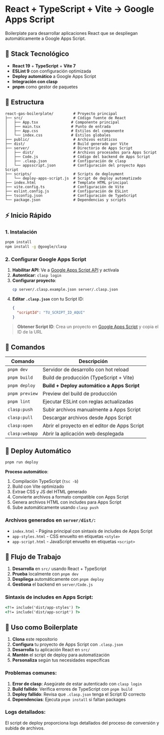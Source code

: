 # React + TypeScript + Vite → Google Apps Script

Boilerplate para desarrollar aplicaciones React que se despliegan automáticamente a Google Apps Script.

## 🚀 Stack Tecnológico

- **React 19** + **TypeScript** + **Vite 7**
- **ESLint 9** con configuración optimizada
- **Deploy automático** a Google Apps Script
- **Integración con clasp**
- **pnpm** como gestor de paquetes

## 📁 Estructura

```
react-gas-boilerplate/         # Proyecto principal
├── src/                       # Código fuente de React
│   ├── App.tsx               # Componente principal
│   ├── main.tsx              # Punto de entrada
│   ├── App.css               # Estilos del componente
│   └── index.css             # Estilos globales
├── public/                    # Archivos estáticos
├── dist/                      # Build generado por Vite
├── server/                    # Directorio de Apps Script
│   ├── dist/                  # Archivos procesados para Apps Script
│   ├── Code.js                # Código del backend de Apps Script
│   ├── .clasp.json            # Configuración de clasp
│   └── appsscript.json        # Configuración del proyecto Apps Script
├── scripts/                   # Scripts de deployment
│   └── deploy-apps-script.js  # Script de deploy automatizado
├── index.html                 # Template HTML principal
├── vite.config.ts             # Configuración de Vite
├── eslint.config.js           # Configuración de ESLint
├── tsconfig.json              # Configuración de TypeScript
└── package.json               # Dependencias y scripts
```

## ⚡ Inicio Rápido

### 1. Instalación
```bash
pnpm install
npm install -g @google/clasp
```

### 2. Configurar Google Apps Script

1. **Habilitar API**: Ve a [Google Apps Script API](https://script.google.com/home/usersettings) y actívala
2. **Autenticar**: `clasp login`
3. **Configurar proyecto**:
   ```bash
   cp server/.clasp.example.json server/.clasp.json
   ```
4. **Editar `.clasp.json`** con tu Script ID:
   ```json
   {
     "scriptId": "TU_SCRIPT_ID_AQUI"
   }
   ```

> **Obtener Script ID**: Crea un proyecto en [Google Apps Script](https://script.google.com/) y copia el ID de la URL

## 🔄 Comandos

| Comando | Descripción |
|---------|-------------|
| `pnpm dev` | Servidor de desarrollo con hot reload |
| `pnpm build` | Build de producción (TypeScript + Vite) |
| `pnpm deploy` | **Build + Deploy automático a Apps Script** |
| `pnpm preview` | Preview del build de producción |
| `pnpm lint` | Ejecutar ESLint con reglas actualizadas |
| `clasp:push` | Subir archivos manualmente a Apps Script |
| `clasp:pull` | Descargar archivos desde Apps Script |
| `clasp:open` | Abrir el proyecto en el editor de Apps Script |
| `clasp:webapp` | Abrir la aplicación web desplegada |

## 🚀 Deploy Automático

```bash
pnpm run deploy
```

**Proceso automático**:
1. Compilación TypeScript (`tsc -b`)
2. Build con Vite optimizado
3. Extrae CSS y JS del HTML generado
4. Convierte archivos a formato compatible con Apps Script
5. Genera archivos HTML con includes para Apps Script
6. Sube automáticamente usando `clasp push`

### Archivos generados en `server/dist/`:
- `index.html` - Página principal con sintaxis de includes de Apps Script
- `app-styles.html` - CSS envuelto en etiquetas `<style>`
- `app-script.html` - JavaScript envuelto en etiquetas `<script>`

## 🎯 Flujo de Trabajo

1. **Desarrolla** en `src/` usando React + TypeScript
2. **Prueba** localmente con `pnpm dev`
3. **Despliega** automáticamente con `pnpm deploy`
4. **Gestiona** el backend en `server/Code.js`

### Sintaxis de includes en Apps Script:
```html
<?!= include('dist/app-styles') ?>
<?!= include('dist/app-script') ?>
```

## 🤝 Uso como Boilerplate

1. **Clona** este repositorio
2. **Configura** tu proyecto de Apps Script con `.clasp.json`
3. **Desarrolla** tu aplicación React en `src/`
4. **Mantén** el script de deploy para automatización
5. **Personaliza** según tus necesidades específicas

### Problemas comunes:

1. **Error de clasp**: Asegúrate de estar autenticado con `clasp login`
2. **Build fallido**: Verifica errores de TypeScript con `pnpm build`
3. **Deploy fallido**: Revisa que `.clasp.json` tenga el Script ID correcto
4. **Dependencias**: Ejecuta `pnpm install` si faltan packages

### Logs detallados:
El script de deploy proporciona logs detallados del proceso de conversión y subida de archivos.